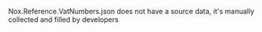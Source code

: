Nox.Reference.VatNumbers.json does not have a source data, it's manually collected and filled by developers